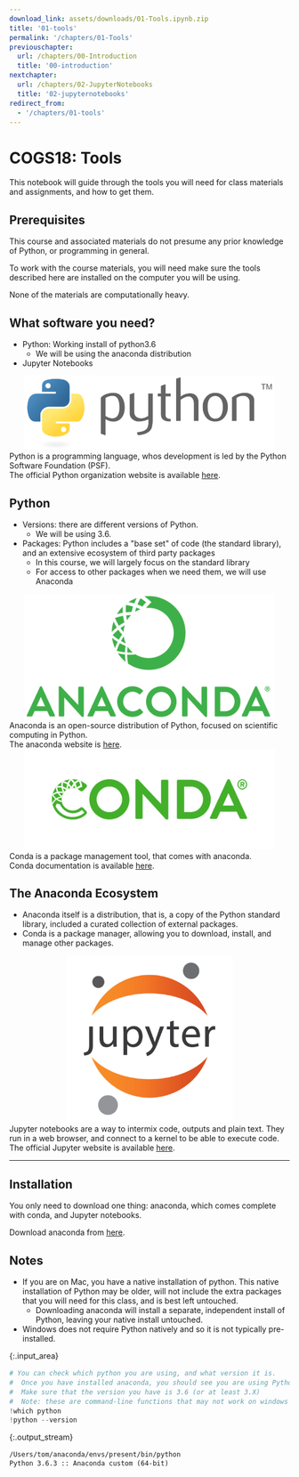 ```yaml
---
download_link: assets/downloads/01-Tools.ipynb.zip
title: '01-tools'
permalink: '/chapters/01-Tools'
previouschapter:
  url: /chapters/00-Introduction
  title: '00-introduction'
nextchapter:
  url: /chapters/02-JupyterNotebooks
  title: '02-jupyternotebooks'
redirect_from:
  - '/chapters/01-tools'
---
```


# COGS18: Tools

This notebook will guide through the tools you will need for class materials and assignments, and how to get them. 

## Prerequisites

This course and associated materials do not presume any prior knowledge of Python, or programming in general. 

To work with the course materials, you will need make sure the tools described here are installed on the computer you will be using. 

None of the materials are computationally heavy. 

## What software you need?

- Python: Working install of python3.6
    - We will be using the anaconda distribution
- Jupyter Notebooks

<center><img src="img/python.png" width="450px"></center>

<div class="alert alert-success">
Python is a programming language, whos development is led by the Python Software Foundation (PSF). 
</div>

<div class="alert alert-info">
The official Python organization website is available <a href="https://www.python.org" class="alert-link">here</a>.
</div>

## Python

- Versions: there are different versions of Python.
    - We will be using 3.6.
- Packages: Python includes a "base set" of code (the standard library), and an extensive ecosystem of third party packages
    - In this course, we will largely focus on the standard library
    - For access to other packages when we need them, we will use Anaconda

<center><img src="img/anaconda.png" width="450px"></center>

<div class="alert alert-success">
Anaconda is an open-source distribution of Python, focused on scientific computing in Python. 
</div>

<div class="alert alert-info">
The anaconda website is 
<a href="https://www.anaconda.com" class="alert-link">here</a>. 
</div>

<center><img src="img/conda.png" width="450px"></center>

<div class="alert alert-success">
Conda is a package management tool, that comes with anaconda. 
</div>

<div class="alert alert-info">
Conda documentation is available
<a href="https://conda.io/docs/" class="alert-link">here</a>.
</div>

## The Anaconda Ecosystem

- Anaconda itself is a distribution, that is, a copy of the Python standard library, included a curated collection of external packages.
- Conda is a package manager, allowing you to download, install, and manage other packages. 



<center><img src="img/jupyter.png" width="300px"></center>

<div class="alert alert-success">
Jupyter notebooks are a way to intermix code, outputs and plain text. 
They run in a web browser, and connect to a kernel to be able to execute code. 
</div>

<div class="alert alert-info">
The official Jupyter website is available 
<a href="http://jupyter.org" class="alert-link">here</a>.
</div>

<hr>

## Installation

You only need to download one thing: anaconda, which comes complete with conda, and Jupyter notebooks.

<div class="alert alert-info">
Download anaconda from
<a href="https://www.anaconda.com/download/" class="alert-link">here</a>.
</div>

Notes
-----
- If you are on Mac, you have a native installation of python. This native installation of Python may be older, will not include the extra packages that you will need for this class, and is best left untouched. 
    - Downloading anaconda will install a separate, independent install of Python, leaving your native install untouched. 
- Windows does not require Python natively and so it is not typically pre-installed. 



{:.input_area}
```python
# You can check which python you are using, and what version it is.
#  Once you have installed anaconda, you should see you are using Python in your anaconda folder
#  Make sure that the version you have is 3.6 (or at least 3.X)
#  Note: these are command-line functions that may not work on windows
!which python
!python --version
```


{:.output_stream}
```
/Users/tom/anaconda/envs/present/bin/python
Python 3.6.3 :: Anaconda custom (64-bit)

```
